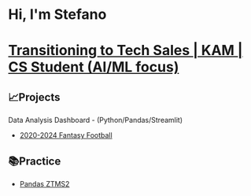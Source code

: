 # Hi, I'm Stefano
# [Transitioning to Tech Sales | KAM | CS Student (AI/ML focus)](https://www.linkedin.com/in/stefano-pinzon-9214702a7/)
## 📈Projects
Data Analysis Dashboard - (Python/Pandas/Streamlit)
- [2020-2024 Fantasy Football](https://github.com/4Mia/2020-2024_Fantasy_Football)

## 📚Practice
- [Pandas ZTMS2](https://github.com/4Mia/2020-2024_Fantasy_Football)
